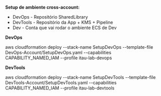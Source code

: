 
**Setup de ambiente cross-account:** 
* DevOps - Repositório SharedLibrary
* DevTools - Repositório da App + KMS + Pipeline
* Dev - Conta que vai rodar o ambiente ECS de Dev


**DevOps** 

aws cloudformation deploy --stack-name SetupDevOps --template-file DevOps-Account/SetupDevOps.yaml --capabilities CAPABILITY_NAMED_IAM --profile itau-lab-devops


**DevTools** 

aws cloudformation deploy --stack-name SetupDevTools --template-file DevTools-Account/SetupDevTools.yaml --capabilities CAPABILITY_NAMED_IAM --profile itau-lab-devtools 

